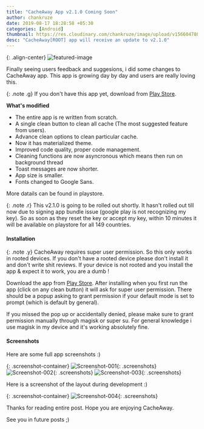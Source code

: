 ```yaml
---
title: "CacheAway App v2.1.0 Coming Soon"
author: chankruze
date: 2019-08-17 18:28:58 +05:30
categories: [Android]
thumbnail: https://res.cloudinary.com/chankruze/image/upload/v1566047802/blog/CacheAway_v2.1.0.png
desc: "CacheAway[ROOT] app will receive an update to v2.1.0"
---
```

{: .align-center}
![featured-image](https://res.cloudinary.com/chankruze/image/upload/v1566047802/blog/CacheAway_v2.1.0.png)

Finally seeing users feedback and suggesions, i did some changes to CacheAway app. This app is growing day by day and users are really loving this.

{: .note .g}
If you don't have this app yet, download from [Play Store](https://play.google.com/store/apps/details?id=com.geekofia.cacheaway).

__What's modified__
- The entire app is re written from scratch.
- A single clean button to clean all cache (The most suggested feature from users).
- Advance clean options to clean particular cache.
- Now it has materialized theme.
- Improved code quality, proper code management.
- Cleaning functions are now asyncronous which means then run on background thread
- Toast messages are now shorter.
- App size is smaller.
- Fonts changed to Google Sans.

More datails can be found in playstore.

{: .note .r}
This v2.1.0 is going to be rolled out shortly. It hasn't rolled out till now due to signing app bundle issue (google play is not recognizing my key). So as soon as they reset the key or accept my key, within 10 minutes it will be available on playstore for all 149 countries.

#### Installation

{: .note .y}
CacheAway requires super user permission. So this only works in rooted devices. If you don't have a rooted device please don't install it and don't write shit reviews. If your device is not rooted and you install the app & expect it to work, you are a dumb !

Download the app from [Play Store](https://play.google.com/store/apps/details?id=com.geekofia.cacheaway). After installing when you first run the app (click on any clean button) it will ask for super user permission. There should be a popup asking to grant permission if your default mode is set to prompt (which is default by general).

If you missed the pop up or accidentally denied, please make sure to grant permission manually through magisk or super su. For general knowledge i use magisk in my device and it's working absolutely fine.

#### Screenshots
Here are some full app screenshots :)

{: .screenshot-container}
![Screenshot-001](https://res.cloudinary.com/chankruze/image/upload/v1566047421/blog/Screenshot_CacheAway_20190817-183743.png){: .screenshots}
![Screenshot-002](https://res.cloudinary.com/chankruze/image/upload/v1566047421/blog/Screenshot_CacheAway_20190817-183751.png){: .screenshots}
![Screenshot-003](https://res.cloudinary.com/chankruze/image/upload/v1566047701/blog/Screenshot_CacheAway_20190817-183756.png){: .screenshots}

Here is a screenshot of the layout during development :)

{: .screenshot-container}
![Screenshot-004](https://res.cloudinary.com/chankruze/image/upload/v1566047179/blog/Screenshot_CacheAway_20190817-063626.png){: .screenshots}


Thanks for reading entire post. Hope you are enjoying CacheAway.

See you in future posts ;)